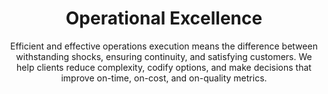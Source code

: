 ---
layout: service
order: 1
title: "Operational Excellence"
subtitle: "Efficient and effective operations execution means the difference between withstanding shocks, ensuring continuity, and satisfying customers. We help clients reduce complexity, codify options, and make decisions that improve on-time, on-cost, and on-quality metrics."
blurb-intro: "Streamline your operations for unmatched efficiency and customer delight."
intro: "How you execute your operations is just as critical as why you do it. SLKone simplifies operations, enhances decision-making, and improves performance in on-time delivery, cost control, and quality. We ensure your business can quickly adapt to market disruptions while maintaining consistency in customer satisfaction."
approach: "We take a holistic view of your operations, understanding that true excellence comes from the seamless integration of people, processes, and technology. Our data-driven methodology allows us to identify bottlenecks, inefficiencies, and opportunities for improvement across your entire value chain."
impact_title: "Our Impact"
impact_intro: "Our Operational Excellence services consistently yield significant results across various industries. Here are some of the typical improvements our clients experience:"
impact:
  - "15-20% reduction in operational costs"
  - "25-30% increase in overall productivity"
  - "40-50% reduction in defects and errors"
  - "30-40% decrease in order-to-delivery lead times"
  - "20% boost in customer satisfaction scores"
impact_conclusion: "On average, our clients see a 5x return on investment within the first year of implementation. These improvements translate into tangible financial benefits, positioning your business for long-term success."
why_choose:
  - "Data-Driven Decisions: We turn complex data into clear, actionable strategies."
  - "Beyond Advice to Action: We implement alongside your team, ensuring real-world results."
  - "Cross-Industry Insights: We bring fresh perspectives that drive innovative solutions."
  - "Aligned Success: Our economic models prioritize mutual growth."
  - "Versatile Expertise: From coding to process redesign, we tackle challenges across the operational spectrum."
  - "Results-Driven Partnership: We measure our success by the tangible impact we create for your business."
cta: "Ready to achieve operational excellence? Contact SLKone today to learn how we can help you optimize your operations and drive sustainable growth."
icon: "fa-head-side-gear"
color: "blush"
image: "/assets/images/backgrounds/operational-excellence.webp"
---